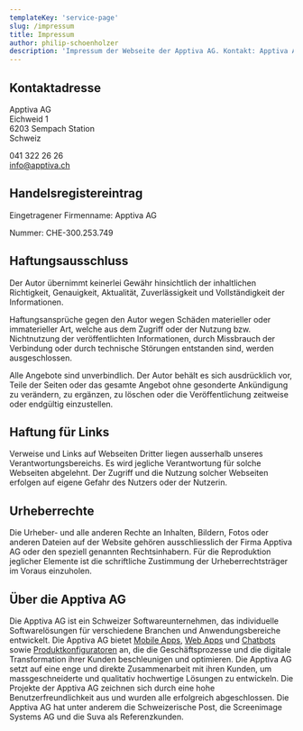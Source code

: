 ```yaml
---
templateKey: 'service-page'
slug: /impressum
title: Impressum
author: philip-schoenholzer
description: 'Impressum der Webseite der Apptiva AG. Kontakt: Apptiva AG, Eichweid 1, 6203 Sempach Station, Schweiz, 041 322 26 26, info@apptiva.ch'
---
```


## Kontaktadresse

Apptiva AG <br />
Eichweid 1 <br />
6203 Sempach Station <br />
Schweiz

041 322 26 26 <br />
<info@apptiva.ch>

## Handelsregistereintrag

Eingetragener Firmenname: Apptiva AG

Nummer: CHE-300.253.749

## Haftungsausschluss

Der Autor übernimmt keinerlei Gewähr hinsichtlich der inhaltlichen Richtigkeit, Genauigkeit, Aktualität, Zuverlässigkeit und Vollständigkeit der Informationen.

Haftungsansprüche gegen den Autor wegen Schäden materieller oder immaterieller Art, welche aus dem Zugriff oder der Nutzung bzw. Nichtnutzung der veröffentlichten Informationen, durch Missbrauch der Verbindung oder durch technische Störungen entstanden sind, werden ausgeschlossen.

Alle Angebote sind unverbindlich. Der Autor behält es sich ausdrücklich vor, Teile der Seiten oder das gesamte Angebot ohne gesonderte Ankündigung zu verändern, zu ergänzen, zu löschen oder die Veröffentlichung zeitweise oder endgültig einzustellen.

## Haftung für Links

Verweise und Links auf Webseiten Dritter liegen ausserhalb unseres Verantwortungsbereichs. Es wird jegliche Verantwortung für solche Webseiten abgelehnt. Der Zugriff und die Nutzung solcher Webseiten erfolgen auf eigene Gefahr des Nutzers oder der Nutzerin.

## Urheberrechte

Die Urheber- und alle anderen Rechte an Inhalten, Bildern, Fotos oder anderen Dateien auf der Website gehören ausschliesslich der Firma Apptiva AG oder den speziell genannten Rechtsinhabern. Für die Reproduktion jeglicher Elemente ist die schriftliche Zustimmung der Urheberrechtsträger im Voraus einzuholen.

## Über die Apptiva AG

Die Apptiva AG ist ein Schweizer Softwareunternehmen, das individuelle Softwarelösungen für verschiedene Branchen und Anwendungsbereiche entwickelt. Die Apptiva AG bietet [Mobile Apps](/angebot/development/app-entwicklung), [Web Apps](/angebot/development/webentwicklung) und [Chatbots](/angebot/chatbots) sowie [Produktkonfiguratoren](/angebot/konfiguratoren) an, die die Geschäftsprozesse und die digitale Transformation ihrer Kunden beschleunigen und optimieren. Die Apptiva AG setzt auf eine enge und direkte Zusammenarbeit mit ihren Kunden, um massgeschneiderte und qualitativ hochwertige Lösungen zu entwickeln. Die Projekte der Apptiva AG zeichnen sich durch eine hohe Benutzerfreundlichkeit aus und wurden alle erfolgreich abgeschlossen. Die Apptiva AG hat unter anderem die Schweizerische Post, die Screenimage Systems AG und die Suva als Referenzkunden.
